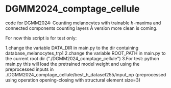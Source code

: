 # DGMM2024_comptage_cellule
code for DGMM2024: Counting melanocytes with trainable $h$-maxima and connected components counting layers
A version more clean is coming.

For now this script is for test only:

1.change the variable DATA_DIR in main.py to the dir containing database_melanocytes_trp1
2.change the variable ROOT_PATH in main.py to the current root dir ("./DGMM2024_comptage_cellule")
3.For test: python main.py
this will load the pretrained model weight and using the preprocessed inputs in ./DGMM2024_comptage_cellule/best_h_dataset255/input_np (preprocessed using operation opening-closing with structural element size=3)

